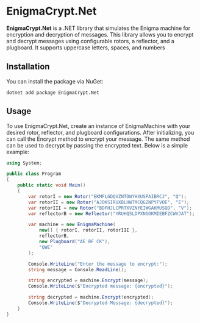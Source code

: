 # EnigmaCrypt.Net

**EnigmaCrypt.Net** is a .NET library that simulates the Enigma machine for encryption and decryption of messages. This library allows you to encrypt and decrypt messages using configurable rotors, a reflector, and a plugboard. It supports uppercase letters, spaces, and numbers

## Installation

You can install the package via NuGet:

`dotnet add package EnigmaCrypt.Net`


## Usage

To use EnigmaCrypt.Net, create an instance of EnigmaMachine with your desired rotor, reflector, and plugboard configurations. After initializing, you can call the Encrypt method to encrypt your message. The same method can be used to decrypt by passing the encrypted text. Below is a simple example:

```csharp
using System;

public class Program
{
    public static void Main()
    {
        var rotorI = new Rotor("EKMFLGDQVZNTOWYHXUSPAIBRCJ", "Q");
        var rotorII = new Rotor("AJDKSIRUXBLHWTMCQGZNPYFVOE", "E");
        var rotorIII = new Rotor("BDFHJLCPRTXVZNYEIWGAKMUSQO", "V");
        var reflectorB = new Reflector("YRUHQSLDPXNGOKMIEBFZCWVJAT");

        var machine = new EnigmaMachine(
            new[] { rotorI, rotorII, rotorIII },
            reflectorB,
            new Plugboard("AE BF CK"),
            "QWE"
        );

        Console.WriteLine("Enter the message to encrypt:");
        string message = Console.ReadLine();

        string encrypted = machine.Encrypt(message);
        Console.WriteLine($"Encrypted message: {encrypted}");

        string decrypted = machine.Encrypt(encrypted); 
        Console.WriteLine($"Decrypted Message: {decrypted}");
    }
}

```
